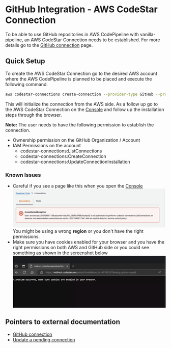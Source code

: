 # GitHub Integration - AWS CodeStar Connection

To be able to use GitHub repositories in AWS CodePipeline with vanilla-pipeline, an AWS CodeStar Connection needs to be established. For more details go to the [GitHub connection](https://docs.aws.amazon.com/codepipeline/latest/userguide/connections-github.html) page.

## Quick Setup

To create the AWS CodeStar Connection go to the desired AWS account where the AWS CodePipeline is planned to be placed and execute the following command.

```bash
aws codestar-connections create-connection --provider-type GitHub --profile $RES_ACCOUNT_AWS_PROFILE --region ${AWS_REGION} --connection-name MyConnection
```

This will initialize the connection from the AWS side. As a follow up go to the AWS CodeStar Connection on the [Console](https://console.aws.amazon.com/codesuite/settings/connections) and follow up the installation steps through the browser.

**Note:** The user needs to have the following permission to establish the connection.

- Ownership permission on the GitHub Organization / Account
- IAM Permissions on the account
  - codestar-connections:ListConnections
  - codestar-connections:CreateConnection
  - codestar-connections:UpdateConnectionInstallation

### Known Issues

- Careful if you see a page like this when you open the [Console](https://console.aws.amazon.com/codesuite/settings/connections) ![AccessDeniedExxception](../assets/images/codestarconnection-common-issues-01.png) You might be using a wrong **region** or you don't have the right permissions.
- Make sure you have cookies enabled for your browser and you have the right permissions on both AWS and GitHub side or you could see something as shown in the screenshot below ![cookiesDisabled](../assets/images/codestarconnection-common-issues-02.png)

## Pointers to external documentation

- [GitHub connection](https://docs.aws.amazon.com/codepipeline/latest/userguide/connections-github.html)
- [Update a pending connection](https://docs.aws.amazon.com/dtconsole/latest/userguide/connections-update.html)
